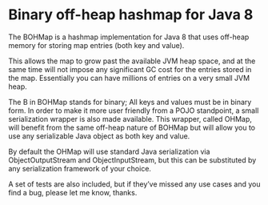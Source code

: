 Binary off-heap hashmap for Java 8
==================================

The BOHMap is a hashmap implementation for Java 8 that uses off-heap memory for storing map entries (both key and value).

This allows the map to grow past the available JVM heap space, and at the same time will not impose any significant GC cost for the entries stored in the map. Essentially you can have millions of entries on a very small JVM heap.

The B in BOHMap stands for binary; All keys and values must be in binary form. In order to make it more user friendly from a POJO standpoint, a small serialization wrapper is also made available. This wrapper, called OHMap, will benefit from the same off-heap nature of BOHMap but will allow you to use any serializable Java object as both key and value.

By default the OHMap will use standard Java serialization via ObjectOutputStream and ObjectInputStream, but this can be substituted by any serialization framework of your choice.

A set of tests are also included, but if they’ve missed any use cases and you find a bug, please let me know, thanks.
